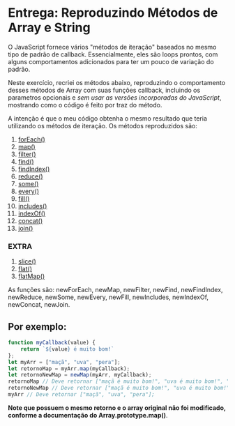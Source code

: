 # Entrega: Reproduzindo Métodos de Array e String

O JavaScript fornece vários "métodos de iteração" baseados no mesmo tipo de padrão de callback. Essencialmente, eles são loops prontos, com alguns comportamentos adicionados para ter um pouco de variação do padrão.

Neste exercício, recriei os métodos abaixo, reproduzindo o comportamento desses métodos de Array com suas funções callback, incluindo os parametros opcionais e _sem usar as versões incorporadas do JavaScript_, mostrando como o código é feito por traz do método. 

A intenção é que o meu código obtenha o mesmo resultado que teria utilizando os métodos de iteração. Os métodos reproduzidos são:

1. [forEach()](https://developer.mozilla.org/pt-BR/docs/Web/JavaScript/Reference/Global_Objects/Array/forEach)
3. [map()](https://developer.mozilla.org/pt-BR/docs/Web/JavaScript/Reference/Global_Objects/Array/map)
3. [filter()](https://developer.mozilla.org/pt-BR/docs/Web/JavaScript/Reference/Global_Objects/Array/filtro) 
4. [find()](https://developer.mozilla.org/pt-BR/docs/Web/JavaScript/Reference/Global_Objects/Array/find)
5. [findIndex()](https://developer.mozilla.org/pt-BR/docs/Web/JavaScript/Reference/Global_Objects/Array/findIndex)
6. [reduce()](https://developer.mozilla.org/pt-BR/docs/Web/JavaScript/Reference/Global_Objects/Array/reduce)
7. [some()](https://developer.mozilla.org/pt-BR/docs/Web/JavaScript/Reference/Global_Objects/Array/some)
8. [every()](https://developer.mozilla.org/pt-BR/docs/Web/JavaScript/Reference/Global_Objects/Array/every)
9. [fill()](https://developer.mozilla.org/pt-BR/docs/Web/JavaScript/Reference/Global_Objects/Array/fill)
10. [includes()](https://developer.mozilla.org/pt-BR/docs/Web/JavaScript/Reference/Global_Objects/Array/contains)
11. [indexOf()](https://developer.mozilla.org/pt-BR/docs/Web/JavaScript/Reference/Global_Objects/Array/indexOf)
12. [concat()](https://developer.mozilla.org/pt-BR/docs/Web/JavaScript/Reference/Global_Objects/Array/concat)
13. [join()](https://developer.mozilla.org/pt-BR/docs/Web/JavaScript/Reference/Global_Objects/Array/join)

### EXTRA

1. [slice()](https://developer.mozilla.org/pt-BR/docs/Web/JavaScript/Reference/Global_Objects/Array/slice)
2. [flat()](https://developer.mozilla.org/pt-BR/docs/Web/JavaScript/Reference/Global_Objects/Array/flat)
3. [flatMap()](https://developer.mozilla.org/pt-BR/docs/Web/JavaScript/Reference/Global_Objects/Array/flatMap)

As funções são: newForEach, newMap, newFilter, newFind, newFindIndex, newReduce, newSome, newEvery, newFill, newIncludes, newIndexOf, newConcat, newJoin. 

## Por exemplo:

```js
function myCallback(value) {
    return `${value} é muito bom!`
};
let myArr = ["maçã", "uva", "pera"];
let retornoMap = myArr.map(myCallback);
let retornoNewMap = newMap(myArr, myCallback);
retornoMap // Deve retornar ["maçã é muito bom!", "uva é muito bom!", "pera é muito bom!"];
retornoNewMap // Deve retornar ["maçã é muito bom!", "uva é muito bom!", "pera é muito bom!"];
myArr // Deve retornar ["maçã", "uva", "pera"];
```

__Note que possuem o mesmo retorno e o array original não foi modificado, conforme a documentação do Array.prototype.map()__.


